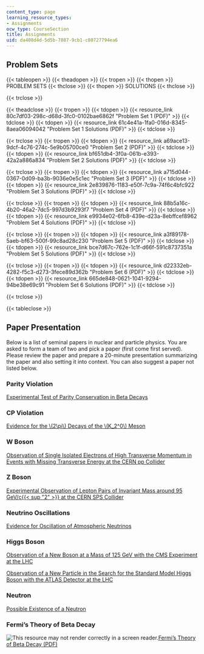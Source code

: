 ```yaml
---
content_type: page
learning_resource_types:
- Assignments
ocw_type: CourseSection
title: Assignments
uid: da408d4d-5d5b-7887-9cb1-c80727794ea6
---
```


Problem Sets
------------

{{< tableopen >}}
{{< theadopen >}}
{{< tropen >}}
{{< thopen >}}
PROBLEM SETS
{{< thclose >}}
{{< thopen >}}
SOLUTIONS
{{< thclose >}}

{{< trclose >}}

{{< theadclose >}}
{{< tropen >}}
{{< tdopen >}}
{{< resource_link 80c7df03-298c-d68d-3fc0-0102bae6862f "Problem Set 1 (PDF)" >}}
{{< tdclose >}}
{{< tdopen >}}
{{< resource_link 61c4e41a-1fa0-016d-8345-8aea06094042 "Problem Set 1 Solutions (PDF)" >}}
{{< tdclose >}}

{{< trclose >}}
{{< tropen >}}
{{< tdopen >}}
{{< resource_link a69ace13-9dcf-4c76-274c-5e9b05700ce0 "Problem Set 2 (PDF)" >}}
{{< tdclose >}}
{{< tdopen >}}
{{< resource_link bf651db4-3f0a-061b-e393-42a2a886a834 "Problem Set 2 Solutions (PDF)" >}}
{{< tdclose >}}

{{< trclose >}}
{{< tropen >}}
{{< tdopen >}}
{{< resource_link a715d044-0367-0d09-ba3b-9036e0e5c1ec "Problem Set 3 (PDF)" >}}
{{< tdclose >}}
{{< tdopen >}}
{{< resource_link 2e839876-1183-e50f-7c9a-74f6c4bfc922 "Problem Set 3 Solutions (PDF)" >}}
{{< tdclose >}}

{{< trclose >}}
{{< tropen >}}
{{< tdopen >}}
{{< resource_link 88b5a16c-4b20-46a2-7dc5-997d3b9293f7 "Problem Set 4 (PDF)" >}}
{{< tdclose >}}
{{< tdopen >}}
{{< resource_link e9934e02-6fb8-439e-d23a-8ebffcef8962 "Problem Set 4 Solutions (PDF)" >}}
{{< tdclose >}}

{{< trclose >}}
{{< tropen >}}
{{< tdopen >}}
{{< resource_link a3f89178-5aeb-bf63-500f-99c8ad28c230 "Problem Set 5 (PDF)" >}}
{{< tdclose >}}
{{< tdopen >}}
{{< resource_link bce7d67c-762e-1c1f-d66f-591c8737351a "Problem Set 5 Solutions (PDF)" >}}
{{< tdclose >}}

{{< trclose >}}
{{< tropen >}}
{{< tdopen >}}
{{< resource_link d22332eb-4282-f5c3-d273-3fece89d362b "Problem Set 6 (PDF)" >}}
{{< tdclose >}}
{{< tdopen >}}
{{< resource_link 665de848-0621-1041-9294-94be38e69c91 "Problem Set 6 Solutions (PDF)" >}}
{{< tdclose >}}

{{< trclose >}}

{{< tableclose >}}

Paper Presentation
------------------

Below is a list of seminal papers in nuclear and particle physics. You are asked to form a team of two and pick a paper (first come first served). Please review the paper and prepare a 20-minute presentation summarizing the paper and also setting it into context. You can also suggest a paper not listed below.

### Parity Violation

[Experimental Test of Parity Conservation in Beta Decays](https://journals.aps.org/pr/abstract/10.1103/PhysRev.105.1413)

### CP Violation

[Evidence for the \\(2\\pi\\) Decays of the \\(K\_2^0\\) Meson](https://journals.aps.org/prl/abstract/10.1103/PhysRevLett.13.138)

### W Boson

[Observation of Single Isolated Electrons of High Transverse Momentum in Events with Missing Transverse Energy at the CERN pp Collider](https://www.sciencedirect.com/science/article/pii/0370269383916052?via%3Dihub)

### Z Boson

[Experimental Observation of Lepton Pairs of Invariant Mass around 95 GeV/c{{< sup "2" >}} at the CERN SPS Collider](https://www.sciencedirect.com/science/article/pii/0370269383901880?via%3Dihub)

### Neutrino Oscillations

[Evidence for Oscillation of Atmospheric Neutrinos](https://journals.aps.org/prl/abstract/10.1103/PhysRevLett.81.1562)

### Higgs Boson

[Observation of a New Boson at a Mass of 125 GeV with the CMS Experiment at the LHC](https://www.sciencedirect.com/science/article/pii/S0370269312008581?via%3Dihub)

[Observation of a New Particle in the Search for the Standard Model Higgs Boson with the ATLAS Detector at the LHC](https://www.sciencedirect.com/science/article/pii/S037026931200857X?via%3Dihub)

### Neutron

[Possible Existence of a Neutron](https://www.nature.com/articles/129312a0)

### Fermi’s Theory of Beta Decay

![This resource may not render correctly in a screen reader.](/images/inacessible.gif)[Fermi’s Theory of Beta Decay (PDF)](https://arxiv.org/ftp/arxiv/papers/1803/1803.07147.pdf)